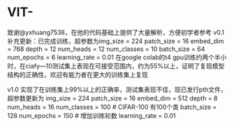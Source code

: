 # VIT-
 致谢@yxhuang7538，在他的代码基础上提供了大量解析，方便初学者参考
v0.1
补充更新：已完成训练，超参数为img_size = 224 patch_size = 16 embed_dim = 768  depth = 12  num_heads = 12  num_classes = 10  batch_size = 64  num_epochs = 6 learning_rate = 0.01
在google colab的t4 gpu训练约两个半小时，在ciafy—10测试集上表现在可接受范围内，约为55%以上，证明了复现模型结构的正确性，欢迎有能力者在更大的训练集上复现

v1.0
实现了在训练集上99%以上的正确率，测试集表现不佳，现已发行pth文件，超参数更新为
img_size = 224
patch_size = 16
embed_dim = 512
depth = 8
num_heads = 16
num_classes = 100  # CIFAR-100 有100个类
batch_size = 128
num_epochs = 150 # 增加训练轮数
learning_rate = 0.01

